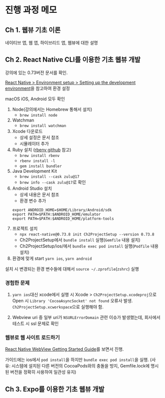 # 진행 과정 메모

## Ch 1. 웹뷰 기초 이론

네이티브 앱, 웹 앱, 하이브리드 앱, 웹뷰에 대한 설명

## Ch 2. React Native CLI를 이용한 기초 웹뷰 개발

강의에 있는 0.73버전 문서를 확인.

[React Native > Environment setup > Setting up the development environment](https://reactnative.dev/docs/0.73/environment-setup?guide=native)을 참고하여 환경 설정

macOS iOS, Android 모두 확인

1. Node(강의에서는 Homebrew 통해서 설치)
   - `brew install node`
2. Watchman
   - `brew install watchman`
3. Xcode 다운로드
   - 상세 설정은 문서 참조
   - 시뮬레이터 추가
4. Ruby 설치 ([rbenv github](https://github.com/rbenv/rbenv) 참고)
   - `brew install rbenv`
   - `rbenv install -l`
   - `gem install bundler`
5. Java Development Kit
   - `brew install --cask zulu@17`
   - `brew info --cask zulu@17`로 확인
6. Android Studio 설치
   - 상세 내용은 문서 참조
   - 환경 변수 추가
   ```
   export ANDROID_HOME=$HOME/Library/Android/sdk
   export PATH=$PATH:$ANDROID_HOME/emulator
   export PATH=$PATH:$ANDROID_HOME/platform-tools
   ```
7. 프로젝트 설치
   - `npx react-native@0.73.8 init Ch2ProjectSetup --version 0.73.8`
   - Ch2ProjectSetup에서 `bundle install` 실행(`Gemfile` 내용 설치)
   - Ch2ProjectSetup/ios/에서 `bundle exec pod install` 실행(`Podfile` 내용 설치)
8. 환경에 맞게 start `yarn ios`, `yarn android`

설치 시 변경되는 환경 변수들에 대해서 `source ~/.zprofile`(`zshrc`) 실행

### 경험한 문제

1. `yarn ios`대신 xcode에서 실행 시 Xcode > `Ch2ProjectSetup.xcodeproj`으로 Open 시 `Library 'CocoaAsyncSocket' not found` 오류사 발생. `Ch2ProjectSetup.xcworkspace`으로 실행해야 함.

2. Webview uri 중 일부 uri가 `NSURLErrorDomain` 관련 이슈가 발생했는데, 회사에서 테스트 시 ssl 문제로 확인 

### 웹뷰로 웹 사이트 로드하기

[React Native WebView Getting Started Guide](https://github.com/react-native-webview/react-native-webview/blob/master/docs/Getting-Started.md)를 보면서 진행.

가이드에는 ios에서 `pod install`을 하지만 `bundle exec pod install`을 실행.
(사유: 시스템에 설치된 다른 버전의 CocoaPods와의 충돌을 방지, Gemfile.lock에 명시된 버전을 정확히 사용하여 일관성 유지)

## Ch 3. Expo를 이용한 기초 웹뷰 개발
